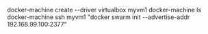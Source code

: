 docker-machine create --driver virtualbox myvm1
docker-machine ls
docker-machine ssh myvm1 "docker swarm init --advertise-addr 192.168.99.100:2377"